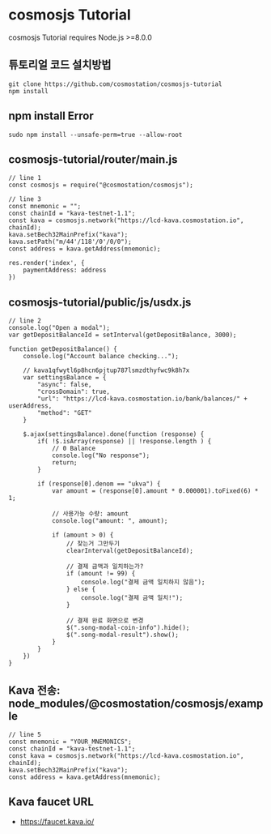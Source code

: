 # cosmosjs Tutorial
cosmosjs Tutorial requires Node.js >=8.0.0

## 튜토리얼 코드 설치방법
```
git clone https://github.com/cosmostation/cosmosjs-tutorial
npm install
```

## npm install Error
```
sudo npm install --unsafe-perm=true --allow-root 
```

## cosmosjs-tutorial/router/main.js
```
// line 1
const cosmosjs = require("@cosmostation/cosmosjs");

// line 3
const mnemonic = "";
const chainId = "kava-testnet-1.1";
const kava = cosmosjs.network("https://lcd-kava.cosmostation.io", chainId);
kava.setBech32MainPrefix("kava");
kava.setPath("m/44'/118'/0'/0/0");
const address = kava.getAddress(mnemonic);

res.render('index', {
	paymentAddress: address
})
```

## cosmosjs-tutorial/public/js/usdx.js
```
// line 2
console.log("Open a modal");
var getDepositBalanceId = setInterval(getDepositBalance, 3000);

function getDepositBalance() {
	console.log("Account balance checking...");

	// kava1qfwytl6p8hcn6pjtup787lsmzdthyfwc9k8h7x
	var settingsBalance = {
		"async": false,
		"crossDomain": true,
		"url": "https://lcd-kava.cosmostation.io/bank/balances/" + userAddress,
		"method": "GET"
	}

	$.ajax(settingsBalance).done(function (response) {
		if( !$.isArray(response) || !response.length ) {
			// 0 Balance
			console.log("No response");
			return;
		}

		if (response[0].denom == "ukva") {
			var amount = (response[0].amount * 0.000001).toFixed(6) * 1;

			// 사용가능 수량: amount
			console.log("amount: ", amount);

			if (amount > 0) {
				// 찾는거 그만두기
				clearInterval(getDepositBalanceId);

				// 결제 금액과 일치하는가?
				if (amount != 99) {
					console.log("결제 금액 일치하지 않음");
				} else {
					console.log("결제 금액 일치!");
				}

				// 결제 완료 화면으로 변경
				$(".song-modal-coin-info").hide();
				$(".song-modal-result").show();
			}
		}
	})
}
```

## Kava 전송: node_modules/@cosmostation/cosmosjs/example
```
// line 5
const mnemonic = "YOUR_MNEMONICS";
const chainId = "kava-testnet-1.1";
const kava = cosmosjs.network("https://lcd-kava.cosmostation.io", chainId);
kava.setBech32MainPrefix("kava");
const address = kava.getAddress(mnemonic);
```

## Kava faucet URL
- https://faucet.kava.io/

